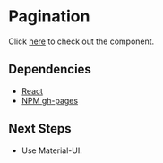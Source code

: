 # Pagination

Click [here](https://ioannis-sporidis.github.io/rc-pagination/) to check out the component.

## Dependencies

- [React](https://reactjs.org/)
- [NPM gh-pages](https://www.npmjs.com/package/gh-pages)

## Next Steps
- Use Material-UI.
